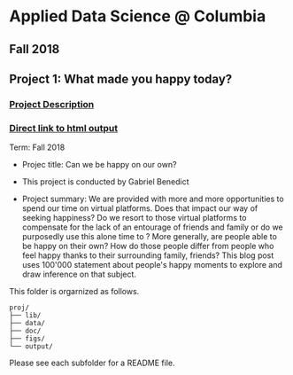 # Applied Data Science @ Columbia
## Fall 2018
## Project 1: What made you happy today?

### [Project Description](doc/)

### [Direct link to html output](https://gabriben.github.io)

Term: Fall 2018

+ Projec title: Can we be happy on our own?
+ This project is conducted by Gabriel Benedict

+ Project summary: We are provided with more and more opportunities to
  spend our time on virtual platforms. Does that impact our way of
  seeking happiness? Do we resort to those virtual platforms to
  compensate for the lack of an entourage of friends and family or do we
  purposedly use this alone time to ? More generally, are people able
  to be happy on their own? How do those people differ from people who
  feel happy thanks to their surrounding family, friends? This blog
  post uses 100'000 statement about people's happy moments to explore
  and draw inference on that subject.

This folder is orgarnized as follows.

```
proj/
├── lib/
├── data/
├── doc/
├── figs/
└── output/
```

Please see each subfolder for a README file.
